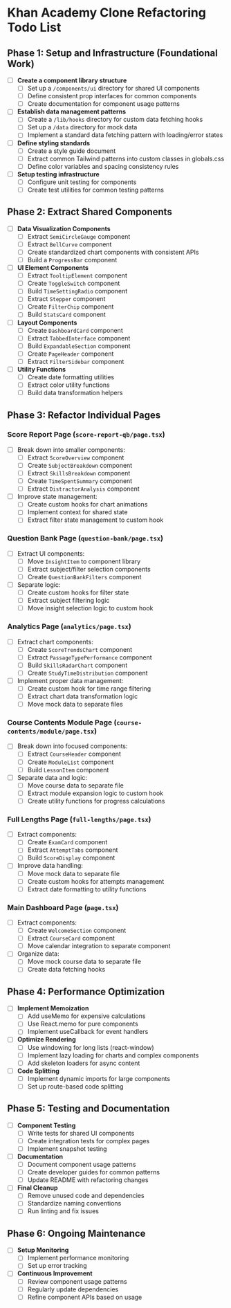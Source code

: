 # Khan Academy Clone Refactoring Todo List

## Phase 1: Setup and Infrastructure (Foundational Work)

- [ ] **Create a component library structure**
  - [ ] Set up a `/components/ui` directory for shared UI components
  - [ ] Define consistent prop interfaces for common components
  - [ ] Create documentation for component usage patterns

- [ ] **Establish data management patterns**
  - [ ] Create a `/lib/hooks` directory for custom data fetching hooks
  - [ ] Set up a `/data` directory for mock data
  - [ ] Implement a standard data fetching pattern with loading/error states

- [ ] **Define styling standards**
  - [ ] Create a style guide document
  - [ ] Extract common Tailwind patterns into custom classes in globals.css
  - [ ] Define color variables and spacing consistency rules

- [ ] **Setup testing infrastructure**
  - [ ] Configure unit testing for components
  - [ ] Create test utilities for common testing patterns

## Phase 2: Extract Shared Components

- [ ] **Data Visualization Components**
  - [ ] Extract `SemiCircleGauge` component
  - [ ] Extract `BellCurve` component
  - [ ] Create standardized chart components with consistent APIs
  - [ ] Build a `ProgressBar` component

- [ ] **UI Element Components**
  - [ ] Extract `TooltipElement` component
  - [ ] Create `ToggleSwitch` component
  - [ ] Build `TimeSettingRadio` component
  - [ ] Extract `Stepper` component
  - [ ] Create `FilterChip` component
  - [ ] Build `StatsCard` component

- [ ] **Layout Components**
  - [ ] Create `DashboardCard` component
  - [ ] Extract `TabbedInterface` component
  - [ ] Build `ExpandableSection` component
  - [ ] Create `PageHeader` component
  - [ ] Extract `FilterSidebar` component

- [ ] **Utility Functions**
  - [ ] Create date formatting utilities
  - [ ] Extract color utility functions
  - [ ] Build data transformation helpers

## Phase 3: Refactor Individual Pages

### Score Report Page (`score-report-qb/page.tsx`)

- [ ] Break down into smaller components:
  - [ ] Extract `ScoreOverview` component
  - [ ] Create `SubjectBreakdown` component
  - [ ] Extract `SkillsBreakdown` component
  - [ ] Create `TimeSpentSummary` component
  - [ ] Extract `DistractorAnalysis` component

- [ ] Improve state management:
  - [ ] Create custom hooks for chart animations
  - [ ] Implement context for shared state
  - [ ] Extract filter state management to custom hook

### Question Bank Page (`question-bank/page.tsx`)

- [ ] Extract UI components:
  - [ ] Move `InsightItem` to component library
  - [ ] Extract subject/filter selection components
  - [ ] Create `QuestionBankFilters` component

- [ ] Separate logic:
  - [ ] Create custom hooks for filter state
  - [ ] Extract subject filtering logic
  - [ ] Move insight selection logic to custom hook

### Analytics Page (`analytics/page.tsx`)

- [ ] Extract chart components:
  - [ ] Create `ScoreTrendsChart` component
  - [ ] Extract `PassageTypePerformance` component
  - [ ] Build `SkillsRadarChart` component
  - [ ] Create `StudyTimeDistribution` component

- [ ] Implement proper data management:
  - [ ] Create custom hook for time range filtering
  - [ ] Extract chart data transformation logic
  - [ ] Move mock data to separate files

### Course Contents Module Page (`course-contents/module/page.tsx`)

- [ ] Break down into focused components:
  - [ ] Extract `CourseHeader` component
  - [ ] Create `ModuleList` component
  - [ ] Build `LessonItem` component
  
- [ ] Separate data and logic:
  - [ ] Move course data to separate file
  - [ ] Extract module expansion logic to custom hook
  - [ ] Create utility functions for progress calculations

### Full Lengths Page (`full-lengths/page.tsx`)

- [ ] Extract components:
  - [ ] Create `ExamCard` component
  - [ ] Extract `AttemptTabs` component
  - [ ] Build `ScoreDisplay` component

- [ ] Improve data handling:
  - [ ] Move mock data to separate file
  - [ ] Create custom hooks for attempts management
  - [ ] Extract date formatting to utility functions

### Main Dashboard Page (`page.tsx`)

- [ ] Extract components:
  - [ ] Create `WelcomeSection` component
  - [ ] Extract `CourseCard` component
  - [ ] Move calendar integration to separate component

- [ ] Organize data:
  - [ ] Move mock course data to separate file
  - [ ] Create data fetching hooks

## Phase 4: Performance Optimization

- [ ] **Implement Memoization**
  - [ ] Add useMemo for expensive calculations
  - [ ] Use React.memo for pure components
  - [ ] Implement useCallback for event handlers

- [ ] **Optimize Rendering**
  - [ ] Use windowing for long lists (react-window)
  - [ ] Implement lazy loading for charts and complex components
  - [ ] Add skeleton loaders for async content

- [ ] **Code Splitting**
  - [ ] Implement dynamic imports for large components
  - [ ] Set up route-based code splitting

## Phase 5: Testing and Documentation

- [ ] **Component Testing**
  - [ ] Write tests for shared UI components
  - [ ] Create integration tests for complex pages
  - [ ] Implement snapshot testing

- [ ] **Documentation**
  - [ ] Document component usage patterns
  - [ ] Create developer guides for common patterns
  - [ ] Update README with refactoring changes

- [ ] **Final Cleanup**
  - [ ] Remove unused code and dependencies
  - [ ] Standardize naming conventions
  - [ ] Run linting and fix issues

## Phase 6: Ongoing Maintenance

- [ ] **Setup Monitoring**
  - [ ] Implement performance monitoring
  - [ ] Set up error tracking

- [ ] **Continuous Improvement**
  - [ ] Review component usage patterns
  - [ ] Regularly update dependencies
  - [ ] Refine component APIs based on usage 